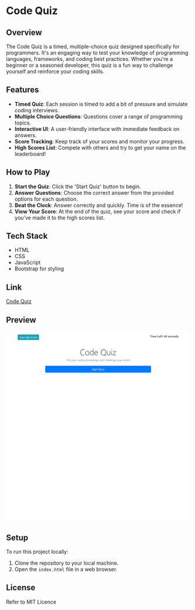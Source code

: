# Code Quiz

## Overview
The Code Quiz is a timed, multiple-choice quiz designed specifically for programmers. It's an engaging way to test your knowledge of programming languages, frameworks, and coding best practices. Whether you're a beginner or a seasoned developer, this quiz is a fun way to challenge yourself and reinforce your coding skills.

## Features
- **Timed Quiz**: Each session is timed to add a bit of pressure and simulate coding interviews.
- **Multiple Choice Questions**: Questions cover a range of programming topics.
- **Interactive UI**: A user-friendly interface with immediate feedback on answers.
- **Score Tracking**: Keep track of your scores and monitor your progress.
- **High Scores List**: Compete with others and try to get your name on the leaderboard!

## How to Play
1. **Start the Quiz**: Click the 'Start Quiz' button to begin.
2. **Answer Questions**: Choose the correct answer from the provided options for each question.
3. **Beat the Clock**: Answer correctly and quickly. Time is of the essence!
4. **View Your Score**: At the end of the quiz, see your score and check if you've made it to the high scores list.

## Tech Stack
- HTML
- CSS
- JavaScript
- Bootstrap for styling

## Link
[Code Quiz](https://robertsolorzano.github.io/Code-Quiz/)

## Preview

![](assets/images/preview.jpeg)

## Setup
To run this project locally:
1. Clone the repository to your local machine.
2. Open the `index.html` file in a web browser.

## License
Refer to MIT Licence 

